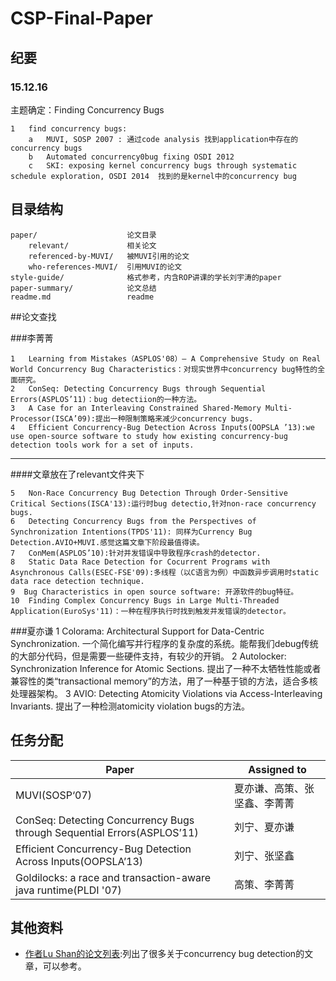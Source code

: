 # CSP-Final-Paper

## 纪要

### 15.12.16

主题确定：Finding Concurrency Bugs

	1	find concurrency bugs:
		a	MUVI, SOSP 2007 : 通过code analysis 找到application中存在的concurrency bugs
		b	Automated concurrency0bug fixing OSDI 2012
		c	SKI: exposing kernel concurrency bugs through systematic schedule exploration, OSDI 2014  找到的是kernel中的concurrency bug


## 目录结构

	paper/                    论文目录
		relevant/             相关论文
		referenced-by-MUVI/   被MUVI引用的论文
		who-references-MUVI/  引用MUVI的论文
	style-guide/              格式参考，内含ROP讲课的学长刘宇涛的paper
	paper-summary/            论文总结
	readme.md                 readme

##论文查找

###李菁菁 

    1   Learning from Mistakes（ASPLOS'08）— A Comprehensive Study on Real World Concurrency Bug Characteristics：对现实世界中concurrency bug特性的全面研究。
    2   ConSeq: Detecting Concurrency Bugs through Sequential Errors(ASPLOS’11)：bug detectiion的一种方法。
    3   A Case for an Interleaving Constrained Shared-Memory Multi-Processor(ISCA’09):提出一种限制策略来减少concurrency bugs.
    4   Efficient Concurrency-Bug Detection Across Inputs(OOPSLA ’13):we use open-source software to study how existing concurrency-bug detection tools work for a set of inputs.
- - -
####文章放在了relevant文件夹下

    5   Non-Race Concurrency Bug Detection Through Order-Sensitive Critical Sections(ISCA'13):运行时bug detectio,针对non-race concurrency bugs.
    6   Detecting Concurrency Bugs from the Perspectives of Synchronization Intentions(TPDS'11): 同样为Currency Bug Detection.AVIO+MUVI.感觉这篇文章下阶段最值得读。
    7   ConMem(ASPLOS’10):针对并发错误中导致程序crash的detector.
    8   Static Data Race Detection for Cocurrent Programs with Asynchronous Calls(ESEC-FSE'09):多线程（以C语言为例）中函数异步调用时static data race detection technique.
    9  Bug Characteristics in open source software: 开源软件的bug特征。
    10  Finding Complex Concurrency Bugs in Large Multi-Threaded Application(EuroSys'11)：一种在程序执行时找到触发并发错误的detector。

###夏亦谦
    1   Colorama: Architectural Support for Data-Centric Synchronization. 一个简化编写并行程序的复杂度的系统。能帮我们debug传统的大部分代码，但是需要一些硬件支持，有较少的开销。
    2   Autolocker: Synchronization Inference for Atomic Sections. 提出了一种不太牺牲性能或者兼容性的类“transactional memory”的方法，用了一种基于锁的方法，适合多核处理器架构。
    3   AVIO: Detecting Atomicity Violations via Access-Interleaving Invariants. 提出了一种检测atomicity violation bugs的方法。

## 任务分配

Paper                                                                           | Assigned to
-------------                                                                   | -------------
MUVI(SOSP‘07)                                                                   | 夏亦谦、高策、张坚鑫、李菁菁
ConSeq: Detecting Concurrency Bugs through Sequential Errors(ASPLOS’11)         | 刘宁、夏亦谦
Efficient Concurrency-Bug Detection Across Inputs(OOPSLA’13)                    | 刘宁、张坚鑫
Goldilocks: a race and transaction-aware java runtime(PLDI '07)  | 高策、李菁菁

## 其他资料
* [作者Lu Shan的论文列表](http://dblp.uni-trier.de/pers/hd/l/Lu:Shan):列出了很多关于concurrency bug detection的文章，可以参考。
